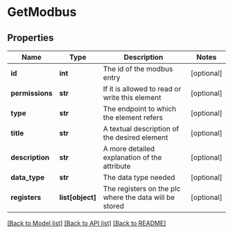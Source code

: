 # GetModbus

## Properties
Name | Type | Description | Notes
------------ | ------------- | ------------- | -------------
**id** | **int** | The id of the modbus entry | [optional] 
**permissions** | **str** | If it is allowed to read or write this element | [optional] 
**type** | **str** | The endpoint to which the element refers | [optional] 
**title** | **str** | A textual description of the desired element | [optional] 
**description** | **str** | A more detailed explanation of the attribute | [optional] 
**data_type** | **str** | The data type needed | [optional] 
**registers** | **list[object]** | The registers on the plc where the data will be stored | [optional] 

[[Back to Model list]](../README.md#documentation-for-models) [[Back to API list]](../README.md#documentation-for-api-endpoints) [[Back to README]](../README.md)


